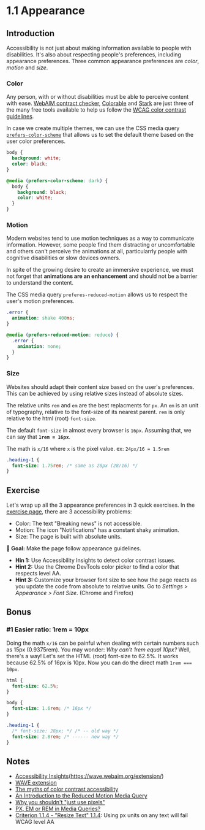 # 1.1 Appearance

## Introduction

Accessibility is not just about making information available to people with disabilities.
It's also about respecting people's preferences, including appearance preferences.
Three common appearance preferences are _color_, _motion_ and _size_.

### Color

Any person, with or without disabilities must be able to perceive content with ease. [WebAIM contract checker](https://webaim.org/resources/contrastchecker/), [Colorable](https://colorable.jxnblk.com/001b66/00ffa2) and [Stark](https://www.getstark.co/) are just three of the many free tools available to help us follow the [WCAG color contrast guidelines](https://webaim.org/articles/contrast/).

In case we create multiple themes, we can use the CSS media query [`prefers-color-scheme`](https://developer.mozilla.org/en-US/docs/Web/CSS/@media/prefers-color-scheme) that allows us to set the default theme based on the user color preferences.

```css
body {
  background: white;
  color: black;
}

@media (prefers-color-scheme: dark) {
  body {
    background: black;
    color: white;
  }
}
```

### Motion

Modern websites tend to use motion techniques as a way to communicate information. However, some people find them distracting or uncomfortable and others can't perceive the animations at all, particularrly people with cognitive disabilities or slow devices owners.

In spite of the growing desire to create an immersive experience, we must not forget that **animations are an enhancement** and should not be a barrier to understand the content.

The CSS media query `preferes-reduced-motion` allows us to respect the user's motion preferences.

```css
.error {
  animation: shake 400ms;
}

@media (prefers-reduced-motion: reduce) {
  .error {
    animation: none;
  }
}
```

### Size

Websites should adapt their content size based on the user's preferences. This can be achieved by using relative sizes instead of absolute sizes.

The relative units `rem` and `em` are the best replacments for `px`. An `em` is an unit of typography, relative to the font-size of its nearest parent. `rem` is only relative to the html (root) `font-size`.

The default `font-size` in almost every browser is `16px`. Assuming that, we can say that **`1rem = 16px`**.

The math is `x/16` where `x` is the pixel value. ex: `24px/16 = 1.5rem`

```css
.heading-1 {
  font-size: 1.75rem; /* same as 28px (28/16) */
}
```

## Exercise

Let's wrap up all the 3 appearance preferences in 3 quick exercises.
In the [exercise page](../exercises/1.1.html), there are 3 accessibility problems:

- Color: The text "Breaking news" is not accessible.
- Motion: The icon "Notifications" has a constant shaky animation.
- Size: The page is built with absolute units.

**🎯 Goal:** Make the page follow appearance guidelines.

- **Hin 1:** Use Accessibility Insights to detect color contrast issues.
- **Hint 2:** Use the Chrome DevTools color picker to find a color that respects level AA.
- **Hint 3:** Customize your browser font size to see how the page reacts as you update the code from absolute to relative units. Go to _Settings > Appearance > Font Size_. (Chrome and Firefox)

## Bonus

### #1 Easier ratio: 1rem = 10px

Doing the math `x/16` can be painful when dealing with certain numbers such as 15px (0.9375rem). You may wonder: _Why can't 1rem equal 10px?_ Well, there's a way! Let's set the HTML (root) font-size to 62.5%. It works because 62.5% of 16px is 10px. Now you can do the direct math `1rem === 10px`.

```css
html {
  font-size: 62.5%;
}

body {
  font-size: 1.6rem; /* 16px */
}

.heading-1 {
  /* font-size: 28px; */ /* -- old way */
  font-size: 2.8rem; /* ------ new way */
}
```

## Notes

- [Accessibility Insights](https://accessibilityinsights.io/)(https://wave.webaim.org/extension/)
- [WAVE extension](https://wave.webaim.org/extension/)
- [The myths of color contrast accessibility](https://uxmovement.com/buttons/the-myths-of-color-contrast-accessibility/)
- [An Introduction to the Reduced Motion Media Query](https://css-tricks.com/introduction-reduced-motion-media-query/)
- [Why you shouldn't "just use pixels"](https://engageinteractive.co.uk/blog/em-vs-rem-vs-px)
- [PX, EM or REM in Media Queries?](https://zellwk.com/blog/media-query-units/)
- [Criterion 1.1.4 - "Resize Text" 1.1.4](https://www.w3.org/TR/2016/NOTE-UNDERSTANDING-WCAG20-20161007/visual-audio-contrast-scale.html): Using px units on any text will fail WCAG level AA
